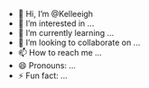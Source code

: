 - 👋 Hi, I’m @Kelleeigh
- 👀 I’m interested in ...
- 🌱 I’m currently learning ...
- 💞️ I’m looking to collaborate on ...
- 📫 How to reach me ...
- 😄 Pronouns: ...
- ⚡ Fun fact: ...

<!---
Kelleeigh/Kelleeigh is a ✨ special ✨ repository because its `README.md` (this file) appears on your GitHub profile.
You can click the Preview link to take a look at your changes.
--->
